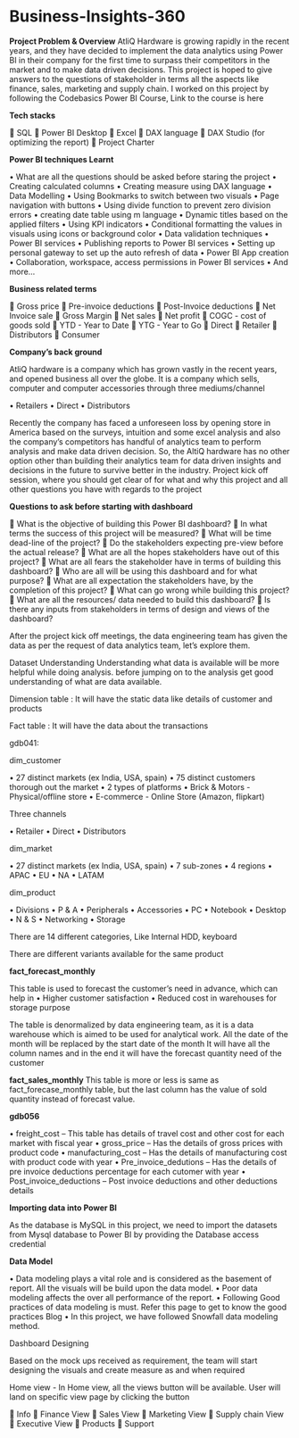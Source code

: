 # Business-Insights-360

**Project Problem & Overview**
AtliQ Hardware is growing rapidly in the recent years, and they have decided to implement the data analytics using Power BI in their company for the first time to surpass their competitors in the market and to make data driven decisions. This project is hoped to give answers to the questions of stakeholder in terms all the aspects like finance, sales, marketing and supply chain.
I worked on this project by following the Codebasics Power BI Course, Link to the course is here

**Tech stacks**

	SQL
	Power BI Desktop
	Excel
	DAX language
	DAX Studio (for optimizing the report)
	Project Charter

**Power BI techniques Learnt**

•	What are all the questions should be asked before staring the project
•	Creating calculated columns
•	Creating measure using DAX language
•	Data Modelling
•	Using Bookmarks to switch between two visuals
•	Page navigation with buttons
•	Using divide function to prevent zero division errors
•	creating date table using m language
•	Dynamic titles based on the applied filters
•	Using KPI indicators
•	Conditional formatting the values in visuals using icons or background color
•	Data validation techniques
•	Power BI services
•	Publishing reports to Power BI  services
•	Setting up personal gateway to set up the auto refresh of data
•	Power BI  App creation
•	Collaboration, workspace, access permissions in Power BI  services
•	And more…

**Business related terms**

	Gross price
	Pre-invoice deductions
	Post-Invoice deductions
	Net Invoice sale
	Gross Margin
	Net sales
	Net profit
	COGC - cost of goods sold
	YTD - Year to Date
	YTG - Year to Go
	Direct
	Retailer
	Distributors
	Consumer

**Company’s back ground**

AtliQ hardware is a company which has grown vastly in the recent years, and opened business all over the globe. It is a company which sells, computer and computer accessories through three mediums/channel

•	Retailers
•	Direct
•	Distributors

Recently the company has faced a unforeseen loss by opening store in America based on the surveys, intuition and some excel analysis and also the company’s competitors has handful of analytics team to perform analysis and make data driven decision. So, the AltiQ hardware has no other option other than building their analytics team for data driven insights and decisions in the future to survive better in the industry.
Project kick off session, where you should get clear of for what and why this project and all other questions you have with regards to the project

**Questions to ask before starting with dashboard**

	What is the objective of building this Power BI  dashboard?
	In what terms the success of this project will be measured?
	What will be time dead-line of the project?
	Do the stakeholders expecting pre-view before the actual release?
	What are all the hopes stakeholders have out of this project?
	What are all fears the stakeholder have in terms of building this dashboard?
	Who are all will be using this dashboard and for what purpose?
	What are all expectation the stakeholders have, by the completion of this project?
	What can go wrong while building this project?
	What are all the resources/ data needed to build this dashboard?
	Is there any inputs from stakeholders in terms of design and views of the dashboard?

After the project kick off meetings, the data engineering team has given the data as per the request of data analytics team, let’s explore them.

Dataset Understanding
Understanding what data is available will be more helpful while doing analysis. before jumping on to the analysis get good understanding of what are data available.

Dimension table : It will have the static data like details of customer and products

Fact table : It will have the data about the transactions

gdb041:

dim_customer

•	27 distinct markets (ex India, USA, spain)
•	75 distinct customers thorough out the market
•	2 types of platforms
•	Brick & Motors - Physical/offline store
•	E-commerce - Online Store (Amazon, flipkart)

Three channels

•	Retailer
•	Direct
•	Distributors

dim_market

•	27 distinct markets (ex India, USA, spain)
•	7 sub-zones
•	4 regions
•	APAC
•	EU
•	NA
•	LATAM

dim_product

•	Divisions
•	P & A
•	Peripherals
•	Accessories
•	PC
•	Notebook
•	Desktop
•	N & S
•	Networking
•	Storage

There are 14 different categories, Like Internal HDD, keyboard

There are different variants available for the same product

**fact_forecast_monthly**

This table is used to forecast the customer’s need in advance, which can help in
•	Higher customer satisfaction
•	Reduced cost in warehouses for storage purpose

The table is denormalized by data engineering team, as it is a data warehouse which is aimed to be used for analytical work.
All the date of the month will be replaced by the start date of the month
It will have all the column names and in the end it will have the forecast quantity need of the customer

**fact_sales_monthly**
This table is more or less is same as fact_forecase_monthly table, but the last column has the value of sold quantity instead of forecast value.

**gdb056**

•	freight_cost – This table has details of travel cost and other cost for each market with fiscal year
•	gross_price – Has the details of gross prices with product code
•	manufacturing_cost – Has the details of manufacturing cost with product code with year
•	Pre_invoice_dedutions – Has the details of pre invoice deductions percentage for each cutomer with year
•	Post_invoice_deductions – Post invoice deductions and other deductions details

**Importing data into Power BI**

As the database is MySQL in this project, we need to import the datasets from Mysql database to Power BI  by providing the Database access credential

**Data Model**

•	Data modeling plays a vital role and is considered as the basement of report. All the visuals will be build upon the data model.
•	Poor data modeling affects the over all performance of the report.
•	Following Good practices of data modeling is must. Refer this page to get to know the good practices Blog
•	In this project, we have followed Snowfall data modeling method.

Dashboard Designing

Based on the mock ups received as requirement, the team will start designing the visuals and create measure as and when required

Home view - In Home view, all the views button will be available. User will land on specific view page by clicking the button

	Info
	Finance View
	Sales View
	Marketing View
	Supply chain View
	Executive View
	Products
	Support

